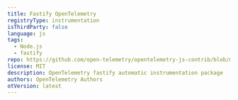 ```yaml
---
title: Fastify OpenTelemetry
registryType: instrumentation
isThirdParty: false
language: js
tags:
  - Node.js
  - fastify
repo: https://github.com/open-telemetry/opentelemetry-js-contrib/blob/main/plugins/node/opentelemetry-instrumentation-fastify
license: MIT
description: OpenTelemetry fastify automatic instrumentation package
authors: OpenTelemetry Authors
otVersion: latest
---
```

